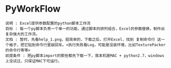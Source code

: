 # PyWorkFlow
	说明 : Excel提供参数配置的python脚本工作流
	目标 : 每一个py脚本负责一个单一的功能，通过脚本的排列组合，Excel的参数替换，制作出复杂强大的工作流。
	文档 : 暂时，先看help_1.png，挺简单的，下载之后，打开Excel，找到 复制命令行 这一个格子，把它贴到命令行里敲回车。<执行失败看Log，可能是没装环境，比如TexturePacker的命令行等等>
	前提条件 : 把py脚本import的那些都先下载一下，我本机是MAC + python2.7，windows上没试过，只保证MAC下可运行。
